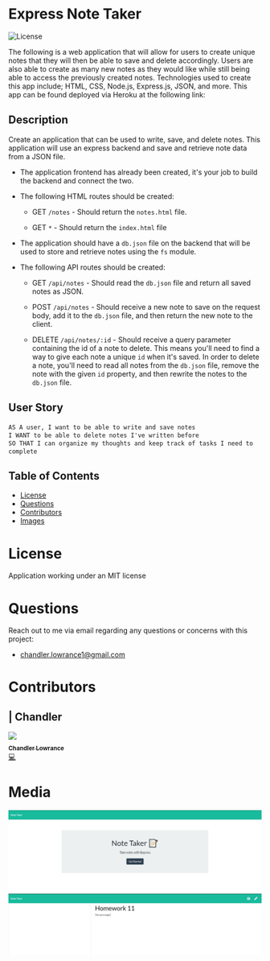 # Express Note Taker

![License](https://img.shields.io/badge/License-MIT-blueviolet.svg)

The following is a web application that will allow for users to create unique notes that they will then be able to save and delete accordingly. Users are also able to create as many new notes as they would like while still being able to access the previously created notes. Technologies used to create this app include; HTML, CSS, Node.js, Express.js, JSON, and more. This app can be found deployed via Heroku at the following link:

## Description

Create an application that can be used to write, save, and delete notes. This application will use an express backend and save and retrieve note data from a JSON file.

* The application frontend has already been created, it's your job to build the backend and connect the two.

* The following HTML routes should be created:

  * GET `/notes` - Should return the `notes.html` file.

  * GET `*` - Should return the `index.html` file

* The application should have a `db.json` file on the backend that will be used to store and retrieve notes using the `fs` module.

* The following API routes should be created:

  * GET `/api/notes` - Should read the `db.json` file and return all saved notes as JSON.

  * POST `/api/notes` - Should receive a new note to save on the request body, add it to the `db.json` file, and then return the new note to the client.

  * DELETE `/api/notes/:id` - Should receive a query parameter containing the id of a note to delete. This means you'll need to find a way to give each note a unique `id` when it's saved. In order to delete a note, you'll need to read all notes from the `db.json` file, remove the note with the given `id` property, and then rewrite the notes to the `db.json` file.

## User Story

```
AS A user, I want to be able to write and save notes
I WANT to be able to delete notes I've written before
SO THAT I can organize my thoughts and keep track of tasks I need to complete
```

## Table of Contents


* [License](#license)
* [Questions](#questions)
* [Contributors](#contributors)
* [Images](#images)

# License

Application working under an MIT license

# Questions

Reach out to me via email regarding any questions or concerns with this project:
- chandler.lowrance1@gmail.com


# Contributors

| Chandler
------------ 

[<img src="https://avatars0.githubusercontent.com/u/65209786?s=400&u=cb17a056cc6e4ab1216a4b19a6d190d5a6727651&v=4" width="100px;"/><br /><sub><b>Chandler Lowrance</b></sub>](https://github.com/Chandler8)<br />[💻](https://github.com/Chandler8?tab=repositories "Repositories")

# Media

![](Images/notes1.JPG)
![](Images/notes2.JPG)
